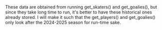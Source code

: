 These data are obtained from running get_skaters() and get_goalies(), but since they take long time to run, it's better to have these historical ones already stored. I will make it such that the get_players() and get_goalies() only look after the 2024-2025 season for run-time sake.
